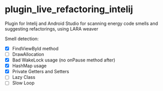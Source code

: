 # plugin_live_refactoring_intelij

Plugin for Intelij and Android Studio for scanning energy code smells and suggesting refactorings, using LARA weaver


Smell detection:
- [x] FindViewById method 
- [ ] DrawAllocation
- [x] Bad WakeLock usage (no onPause method after)
- [x] HashMap usage
- [x] Private Getters and Setters
- [ ] Lazy Class
- [ ] Slow Loop
